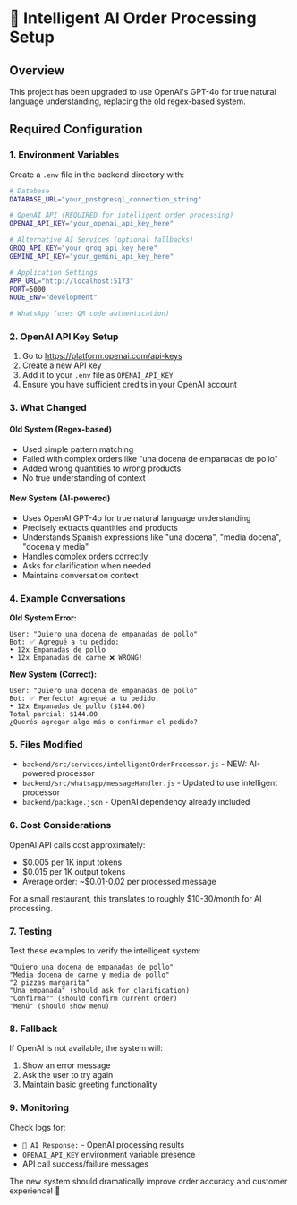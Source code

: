 # 🧠 Intelligent AI Order Processing Setup

## Overview
This project has been upgraded to use OpenAI's GPT-4o for true natural language understanding, replacing the old regex-based system.

## Required Configuration

### 1. Environment Variables
Create a `.env` file in the backend directory with:

```bash
# Database
DATABASE_URL="your_postgresql_connection_string"

# OpenAI API (REQUIRED for intelligent order processing)
OPENAI_API_KEY="your_openai_api_key_here"

# Alternative AI Services (optional fallbacks)
GROQ_API_KEY="your_groq_api_key_here"
GEMINI_API_KEY="your_gemini_api_key_here"

# Application Settings
APP_URL="http://localhost:5173"
PORT=5000
NODE_ENV="development"

# WhatsApp (uses QR code authentication)
```

### 2. OpenAI API Key Setup

1. Go to https://platform.openai.com/api-keys
2. Create a new API key
3. Add it to your `.env` file as `OPENAI_API_KEY`
4. Ensure you have sufficient credits in your OpenAI account

### 3. What Changed

#### Old System (Regex-based)
- Used simple pattern matching
- Failed with complex orders like "una docena de empanadas de pollo"
- Added wrong quantities to wrong products
- No true understanding of context

#### New System (AI-powered)
- Uses OpenAI GPT-4o for true natural language understanding
- Precisely extracts quantities and products
- Understands Spanish expressions like "una docena", "media docena", "docena y media"
- Handles complex orders correctly
- Asks for clarification when needed
- Maintains conversation context

### 4. Example Conversations

**Old System Error:**
```
User: "Quiero una docena de empanadas de pollo"
Bot: ✅ Agregué a tu pedido:
• 12x Empanadas de pollo
• 12x Empanadas de carne ❌ WRONG!
```

**New System (Correct):**
```
User: "Quiero una docena de empanadas de pollo"
Bot: ✅ Perfecto! Agregué a tu pedido:
• 12x Empanadas de pollo ($144.00)
Total parcial: $144.00
¿Querés agregar algo más o confirmar el pedido?
```

### 5. Files Modified

- `backend/src/services/intelligentOrderProcessor.js` - NEW: AI-powered processor
- `backend/src/whatsapp/messageHandler.js` - Updated to use intelligent processor
- `backend/package.json` - OpenAI dependency already included

### 6. Cost Considerations

OpenAI API calls cost approximately:
- $0.005 per 1K input tokens
- $0.015 per 1K output tokens
- Average order: ~$0.01-0.02 per processed message

For a small restaurant, this translates to roughly $10-30/month for AI processing.

### 7. Testing

Test these examples to verify the intelligent system:

```
"Quiero una docena de empanadas de pollo"
"Media docena de carne y media de pollo"
"2 pizzas margarita"
"Una empanada" (should ask for clarification)
"Confirmar" (should confirm current order)
"Menú" (should show menu)
```

### 8. Fallback

If OpenAI is not available, the system will:
1. Show an error message
2. Ask the user to try again
3. Maintain basic greeting functionality

### 9. Monitoring

Check logs for:
- `🧠 AI Response:` - OpenAI processing results
- `OPENAI_API_KEY` environment variable presence
- API call success/failure messages

The new system should dramatically improve order accuracy and customer experience! 🚀 